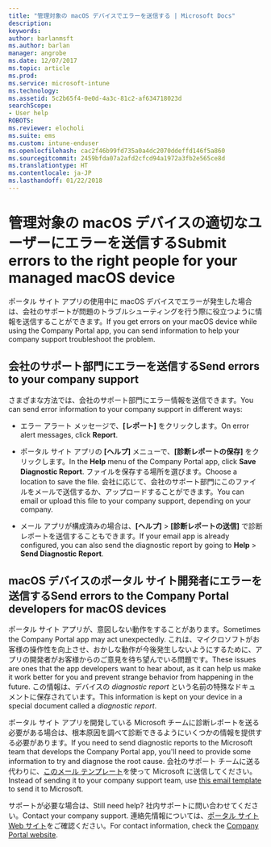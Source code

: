 ```yaml
---
title: "管理対象の macOS デバイスでエラーを送信する | Microsoft Docs"
description: 
keywords: 
author: barlanmsft
ms.author: barlan
manager: angrobe
ms.date: 12/07/2017
ms.topic: article
ms.prod: 
ms.service: microsoft-intune
ms.technology: 
ms.assetid: 5c2b65f4-0e0d-4a3c-81c2-af634718023d
searchScope:
- User help
ROBOTS: 
ms.reviewer: elocholi
ms.suite: ems
ms.custom: intune-enduser
ms.openlocfilehash: cac2f46b99fd735a0a4dc2070ddeffd146f5a860
ms.sourcegitcommit: 2459bfda07a2afd2cfcd94a1972a3fb2e565ce8d
ms.translationtype: HT
ms.contentlocale: ja-JP
ms.lasthandoff: 01/22/2018
---
```

# <a name="submit-errors-to-the-right-people-for-your-managed-macos-device"></a><span data-ttu-id="48e96-102">管理対象の macOS デバイスの適切なユーザーにエラーを送信する</span><span class="sxs-lookup"><span data-stu-id="48e96-102">Submit errors to the right people for your managed macOS device</span></span>

<span data-ttu-id="48e96-103">ポータル サイト アプリの使用中に macOS デバイスでエラーが発生した場合は、会社のサポートが問題のトラブルシューティングを行う際に役立つように情報を送信することができます。</span><span class="sxs-lookup"><span data-stu-id="48e96-103">If you get errors on your macOS device while using the Company Portal app, you can send information to help your company support troubleshoot the problem.</span></span>

## <a name="send-errors-to-your-company-support"></a><span data-ttu-id="48e96-104">会社のサポート部門にエラーを送信する</span><span class="sxs-lookup"><span data-stu-id="48e96-104">Send errors to your company support</span></span>

 <span data-ttu-id="48e96-105">さまざまな方法では、会社のサポート部門にエラー情報を送信できます。</span><span class="sxs-lookup"><span data-stu-id="48e96-105">You can send error information to your company support in different ways:</span></span>

-   <span data-ttu-id="48e96-106">エラー アラート メッセージで、**[レポート]** をクリックします。</span><span class="sxs-lookup"><span data-stu-id="48e96-106">On error alert messages, click **Report**.</span></span>

-   <span data-ttu-id="48e96-107">ポータル サイト アプリの **[ヘルプ]** メニューで、**[診断レポートの保存]** をクリックします。</span><span class="sxs-lookup"><span data-stu-id="48e96-107">In the **Help** menu of the Company Portal app, click **Save Diagnostic Report**.</span></span> <span data-ttu-id="48e96-108">ファイルを保存する場所を選びます。</span><span class="sxs-lookup"><span data-stu-id="48e96-108">Choose a location to save the file.</span></span> <span data-ttu-id="48e96-109">会社に応じて、会社のサポート部門にこのファイルをメールで送信するか、アップロードすることができます。</span><span class="sxs-lookup"><span data-stu-id="48e96-109">You can email or upload this file to your company support, depending on your company.</span></span>

- <span data-ttu-id="48e96-110">メール アプリが構成済みの場合は、**[ヘルプ]** > **[診断レポートの送信]** で診断レポートを送信することもできます。</span><span class="sxs-lookup"><span data-stu-id="48e96-110">If your email app is already configured, you can also send the diagnostic report by going to **Help** > **Send Diagnostic Report**.</span></span>

## <a name="send-errors-to-the-company-portal-developers-for-macos-devices"></a><span data-ttu-id="48e96-111">macOS デバイスのポータル サイト開発者にエラーを送信する</span><span class="sxs-lookup"><span data-stu-id="48e96-111">Send errors to the Company Portal developers for macOS devices</span></span>

<span data-ttu-id="48e96-112">ポータル サイト アプリが、意図しない動作をすることがあります。</span><span class="sxs-lookup"><span data-stu-id="48e96-112">Sometimes the Company Portal app may act unexpectedly.</span></span> <span data-ttu-id="48e96-113">これは、マイクロソフトがお客様の操作性を向上させ、おかしな動作が今後発生しないようにするために、アプリの開発者がお客様からのご意見を待ち望んでいる問題です。</span><span class="sxs-lookup"><span data-stu-id="48e96-113">These issues are ones that the app developers want to hear about, as it can help us make it work better for you and prevent strange behavior from happening in the future.</span></span> <span data-ttu-id="48e96-114">この情報は、デバイスの _diagnostic report_ という名前の特殊なドキュメントに保存されています。</span><span class="sxs-lookup"><span data-stu-id="48e96-114">This information is kept on your device in a special document called a _diagnostic report_.</span></span>

<span data-ttu-id="48e96-115">ポータル サイト アプリを開発している Microsoft チームに診断レポートを送る必要がある場合は、根本原因を調べて診断できるようにいくつかの情報を提供する必要があります。</span><span class="sxs-lookup"><span data-stu-id="48e96-115">If you need to send diagnostic reports to the Microsoft team that develops the Company Portal app, you'll need to provide some information to try and diagnose the root cause.</span></span> <span data-ttu-id="48e96-116">会社のサポート チームに送る代わりに、<a href="mailto:IntuneCPiOSfeedback@microsoft.com?subject=My Company Portal App Closed Unexpectedly&body=Press and hold, then paste your copied Company Portal app logs here.">このメール テンプレート</a>を使って Microsoft に送信してください。</span><span class="sxs-lookup"><span data-stu-id="48e96-116">Instead of sending it to your company support team, use <a href="mailto:IntuneCPiOSfeedback@microsoft.com?subject=My Company Portal App Closed Unexpectedly&body=Press and hold, then paste your copied Company Portal app logs here.">this email template</a> to send it to Microsoft.</span></span>

<span data-ttu-id="48e96-117">サポートが必要な場合は、</span><span class="sxs-lookup"><span data-stu-id="48e96-117">Still need help?</span></span> <span data-ttu-id="48e96-118">社内サポートに問い合わせてください。</span><span class="sxs-lookup"><span data-stu-id="48e96-118">Contact your company support.</span></span> <span data-ttu-id="48e96-119">連絡先情報については、[ポータル サイト Web サイト](https://portal.manage.microsoft.com#HelpDeskDialog)をご確認ください。</span><span class="sxs-lookup"><span data-stu-id="48e96-119">For contact information, check the [Company Portal website](https://portal.manage.microsoft.com#HelpDeskDialog).</span></span>
